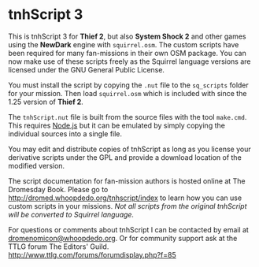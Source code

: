 # tnhScript 3

This is tnhScript 3 for **Thief 2**, but also **System Shock 2** and other
games using the **NewDark** engine with `squirrel.osm`. The custom scripts
have been required for many fan-missions in their own OSM package. You can
now make use of these scripts freely as the Squirrel language versions are
licensed under the GNU General Public License.

You must install the script by copying the `.nut` file to the `sq_scripts`
folder for your mission. Then load `squirrel.osm` which is included with
since the 1.25 version of **Thief 2**. 

The `tnhScript.nut` file is built from the source files with the tool
`make.cmd`. This requires [Node.js](https://nodejs.org/) but it can be
emulated by simply copying the individual sources into a single file.

You may edit and distribute copies of tnhScript as long as you license
your derivative scripts under the GPL and provide a download location
of the modified version.

The script documentation for fan-mission authors is hosted online at 
The Dromesday Book. Please go to http://dromed.whoopdedo.org/tnhscript/index
to learn how you can use custom scripts in your missions. _Not all scripts
from the original tnhScript will be converted to Squirrel language._

For questions or comments about tnhScript I can be contacted by email at
dromenomicon@whoopdedo.org. Or for community support ask at the TTLG forum
The Editors' Guild. http://www.ttlg.com/forums/forumdisplay.php?f=85
